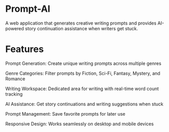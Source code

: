 # Prompt-AI

A web application that generates creative writing prompts and provides AI-powered story continuation assistance when writers get stuck.

# Features

Prompt Generation: Create unique writing prompts across multiple genres

Genre Categories: Filter prompts by Fiction, Sci-Fi, Fantasy, Mystery, and Romance

Writing Workspace: Dedicated area for writing with real-time word count tracking

AI Assistance: Get story continuations and writing suggestions when stuck

Prompt Management: Save favorite prompts for later use

Responsive Design: Works seamlessly on desktop and mobile devices
